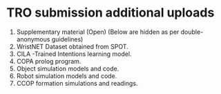 # TRO submission additional uploads 
1) Supplementary material (Open)
(Below are hidden as per double-anonymous guidelines)
2) WristNET Dataset obtained from SPOT.
3)  CILA -Trained Intentions learning model.
4) COPA prolog program.
5) Object simulation models and code.
6) Robot simulation models and code.
7) CCOP formation simulations and readings.
